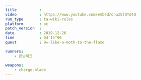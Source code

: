 ```yaml
---
title          :
video          : https://www.youtube.com/embed/onuzSlOTdtQ
run_type       : ta-wiki-rules
platform       : pc
patch_version  : 
date           : 2019-12-26
time           : 04'14"96
quest          : 9★-like-a-moth-to-the-flame

runners:
    - 몬냥쿡크

weapons:
    - charge-blade
---
```

